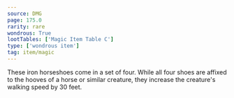 ```yaml
---
source: DMG
page: 175.0
rarity: rare
wondrous: True
lootTables: ['Magic Item Table C']
type: ['wondrous item']
tag: item/magic
---
```


These iron horseshoes come in a set of four. While all four shoes are affixed to the hooves of a horse or similar creature, they increase the creature's walking speed by 30 feet.


